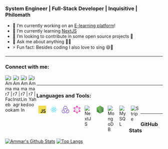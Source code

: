 <!--
**iAmmar7/iAmmar7** is a ✨ _special_ ✨ repository because its `README.md` (this file) appears on your GitHub profile.

Here are some ideas to get you started:
-->

### System Engineer | Full-Stack Developer | Inquisitive | Philomath

- 🔭 I’m currently working on an [E-learning platform][working]!
- 🌱 I’m currently learning [NextJS](https://github.com/vercel/next.js)
- 👯 I’m looking to contribute in some open source projects 📂
- 💬 Ask me about anything 🤷‍♂️
- ⚡ Fun fact: Besides coding I also love to sing 😄🎵

---

### Connect with me:

[<img align="left" alt="iAmmar7 | Facebook" width="25px" src="https://cdn.jsdelivr.net/npm/simple-icons@v3/icons/facebook.svg" />][facebook]
[<img align="left" alt="iAmmar7 | Instagram" width="25px" src="https://cdn.jsdelivr.net/npm/simple-icons@v3/icons/instagram.svg" />][instagram]
[<img align="left" alt="iAmmar7 | LinkedIn" width="25px" src="https://cdn.jsdelivr.net/npm/simple-icons@v3/icons/linkedin.svg" />][linkedin]
[<img align="left" alt="iAmmar7 | Yahoo" width="25px" src="https://cdn.jsdelivr.net/npm/simple-icons@v3/icons/yahoo.svg" />][yahoo]

<br />

---

### Languages and Tools:

[<img style="padding: 6px" align="left" alt="JavaScript" width="25px" src="https://raw.githubusercontent.com/github/explore/80688e429a7d4ef2fca1e82350fe8e3517d3494d/topics/javascript/javascript.png" />](https://github.com/topics/javascript 'JavaScript')
[<img style="padding: 6px" align="left" alt="React" width="25px" src="https://raw.githubusercontent.com/github/explore/80688e429a7d4ef2fca1e82350fe8e3517d3494d/topics/react/react.png" />](https://github.com/reactjs 'ReactJS')
[<img style="padding: 6px" align="left" alt="Redux" width="25px" src="https://raw.githubusercontent.com/github/explore/80688e429a7d4ef2fca1e82350fe8e3517d3494d/topics/redux/redux.png" />](https://github.com/reduxjs 'ReduxJS')
[<img style="padding: 6px" align="left" alt="GraphQL" width="25px" src="https://raw.githubusercontent.com/github/explore/5c058a388828bb5fde0bcafd4bc867b5bb3f26f3/topics/graphql/graphql.png" />](https://github.com/graphql 'GraphQL')
[<img style="padding: 6px" align="left" alt="NextJS" width="25px" src="https://cdn.worldvectorlogo.com/logos/nextjs-3.svg" />](https://github.com/vercel/next.js 'NextJS')
[<img style="padding: 6px" align="left" alt="Node" width="25px" src="https://raw.githubusercontent.com/github/explore/80688e429a7d4ef2fca1e82350fe8e3517d3494d/topics/nodejs/nodejs.png" />](https://github.com/nodejs 'NodeJS')
[<img style="padding: 6px" align="left" alt="MongoDB" width="25px" src="https://avatars1.githubusercontent.com/u/45120?s=200&v=4" />](https://github.com/mongodb 'MongoDB')
[<img style="padding: 6px" align="left" alt="MySQL" width="25px" src="https://avatars2.githubusercontent.com/u/2452804?s=200&v=4" />](https://github.com/mysql 'MySQl')
[<img style="padding: 6px" align="left" alt="Stripe" width="25px" src="https://avatars3.githubusercontent.com/u/1529926?s=200&v=4" />](https://github.com/redis 'Redis')

<br />

---

### GitHub Stats

[![Ammar's Github Stats](https://github-readme-stats.vercel.app/api?username=iAmmar7&show_icons=true&hide_border=true&count_private=true&theme=tokyonight)](https://github.com/anuraghazra/github-readme-stats)
[![Top Langs](https://github-readme-stats.vercel.app/api/top-langs/?username=iAmmar7&layout=compact&theme=tokyonight)](https://github.com/anuraghazra/github-readme-stats)

[working]: https://parhako.com
[facebook]: https://www.facebook.com/itsammar.7
[instagram]: https://www.instagram.com/itsammar7
[linkedin]: https://www.linkedin.com/in/iammar7
[yahoo]: mailto:iammar7@yahoo.com
[github]: https://github.com/iammar7
